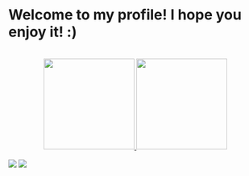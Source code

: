 # Welcome to my profile! I hope you enjoy it! :)

<br>

<div align="center">
  <a href="https://github.com/PedroPizzi">
  <img height="180em" src="https://github-readme-stats.vercel.app/api?username=P3dream&show_icons=true&theme=dracula&include_all_commits=true&count_private=true"/>
  <img height="180em" src="https://github-readme-stats.vercel.app/api/top-langs/?username=P3dream&layout=compact&langs_count=7&theme=dracula"/>
</div>
  
<br>
  
<div> 
  <a href="https://www.instagram.com/pedropizzi/" target="_blank"><img src="https://img.shields.io/badge/-Instagram-%23E4405F?style=for-the-badge&logo=instagram&logoColor=white" target="_blank"></a>
  <a href="https://www.linkedin.com/in/pedrocarneiropizzi/" target="_blank"><img src="https://img.shields.io/badge/-LinkedIn-%230077B5?style=for-the-badge&logo=linkedin&logoColor=white" target="_blank"></a> 
</div>
